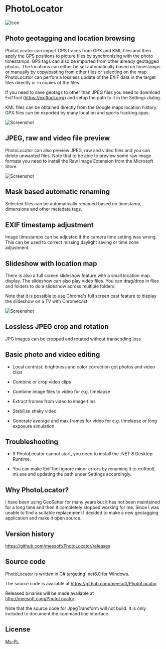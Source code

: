 # PhotoLocator

![Icon](./PhotoLocator/Resources/PhotoLocator.png)

## Photo geotagging and location browsing
PhotoLocator can import GPS traces from GPX and KML files and then apply the GPS positions to picture files by synchronizing with
the photo timestamps. GPS tags can also be imported from other already geotagged photos.
The locations can either be set automatically based on timestamps or manually by copy/pasting from other files or selecting on the map.
PhotoLocator can perfom a lossless update of the EXIF data in the target files directly or in copies of the files.

If you need to save geotags to other than JPEG files you need to download ExifTool (https://exiftool.org/) and setup the path to it in 
the Settings dialog.

KML files can be obtained directly from the Google maps location history. GPX files can be exported by many location and sports tracking apps. 

![Screenshot](./Screenshot.jpg)

## JPEG, raw and video file preview
PhotoLocator can also preview JPEG, raw and video files and you can delete unwanted files. Note that to be able to preview 
some raw image formats you need to install the Raw Image Extension from the Microsoft Store.

![Screenshot](./SplitViewScreenshot.jpg)

## Mask based automatic renaming
Selected files can be automatically renamed based on timestamp, dimensions and other metadata tags.

## EXIF timestamp adjustment
Image timestamps can be adjusted if the camera time setting was wrong. 
This can be used to correct missing daylight saving or time zone adjustment.

## Slideshow with location map
There is also a full screen slideshow feature with a small location map display. The slideshow can also play video files.
You can drag/drop in files and folders to do a slideshow across multiple folders. 

Note that it is possible to use Chrome's full screen cast feature to display the slideshow on a TV with Chromecast.

![Screenshot](./SlideshowScreenshot.jpg)

## Lossless JPEG crop and rotation
JPG images can be cropped and rotated without transcoding loss

## Basic photo and video editing
* Local contrast, brightness and color correction got photos and video clips

* Combine or crop video clips

* Combine image files to video for e.g. timelapse

* Extract frames from video to image files

* Stabilize shaky video

* Generate average and max frames for video for e.g. timelapse or long exposure simulation

## Troubleshooting
* If PhotoLocator cannot start, you need to install the .NET 8 Desktop Runtime.

* You can make ExifTool ignore minor errors by renaming it to exiftool(-m).exe and updating the path under Settings accordingly.

## Why PhotoLocator?
I have been using GeoSetter for many years but it has not been maintained for a long time and then it completely stopped working 
for me. Since I was unable to find a suitable replacement I decided to make a new geotagging application and make it open source.

## Version history
https://github.com/meesoft/PhotoLocator/releases

## Source code
PhotoLocator is written in C# targeting .net6.0 for Windows.

The source code is available at https://github.com/meesoft/PhotoLocator

Released binaries will be made available at http://meesoft.com/PhotoLocator

Note that the source code for JpegTransform will not build. It is only included to document the command line interface.

## License
[Ms-PL](LICENSE)

